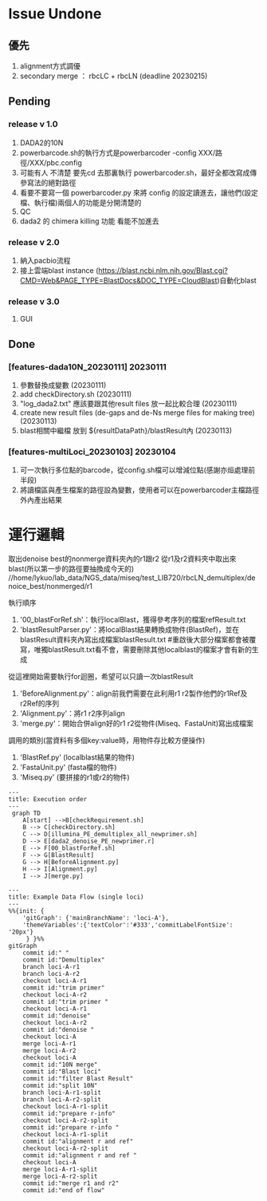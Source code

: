 # Issue Undone

## 優先
1. alignment方式調優 
2. secondary merge ： rbcLC + rbcLN (deadline 20230215)
## Pending

### release v 1.0
1. DADA2的10N
2. powerbarcode.sh的執行方式是powerbarcoder -config XXX/路徑/XXX/pbc.config
3. 可能有人 不清楚 要先cd 去那裏執行 powerbarcoder.sh，最好全都改寫成傳參寫法的絕對路徑
4. 看要不要寫一個 powerbarcoder.py 來將 config 的設定讀進去，讓他們(設定檔、執行檔)兩個人的功能是分開清楚的
5. QC 
6. dada2 的 chimera killing 功能 看能不加進去

### release v 2.0
1. 納入pacbio流程
2. 接上雲端blast instance (https://blast.ncbi.nlm.nih.gov/Blast.cgi?CMD=Web&PAGE_TYPE=BlastDocs&DOC_TYPE=CloudBlast)自動化blast

### release v 3.0
1. GUI


## Done

### [features-dada10N_20230111] 20230111
1. 參數替換成變數 (20230111)
2. add checkDirectory.sh (20230111)
3. "log_dada2.txt" 應該要跟其他result files 放一起比較合理 (20230111)
4. create new result files (de-gaps and de-Ns merge files for making tree) (20230113)
5. blast相關中繼檔 放到 ${resultDataPath}/blastResult內 (20230113)

### [features-multiLoci_20230103] 20230104
1. 可一次執行多位點的barcode，從config.sh檔可以增減位點(感謝亦烜處理前半段)
2. 將讀檔區與產生檔案的路徑設為變數，使用者可以在powerbarcoder主檔路徑外內產出結果



# 運行邏輯
取出denoise best的nonmerge資料夾內的r1跟r2
從r1及r2資料夾中取出來blast(所以第一步的路徑要抽換成今天的)
//home/lykuo/lab_data/NGS_data/miseq/test_LIB720/rbcLN_demultiplex/denoice_best/nonmerged/r1

 執行順序
 1. '00_blastForRef.sh'：執行localBlast，獲得參考序列的檔案refResult.txt
 2. 'blastResultParser.py'：將localBlast結果轉換成物件(BlastRef)，並在blastResult資料夾內寫出成檔案blastResult.txt
        #重啟後大部分檔案都會被覆寫，唯獨blastResult.txt看不會，需要刪除其他localblast的檔案才會有新的生成

 從這裡開始需要執行for迴圈，希望可以只讀一次blastResult
 1. 'BeforeAlignment.py'：align前我們需要在此利用r1 r2製作他們的r1Ref及r2Ref的序列
 2. 'Alignment.py'：將r1 r2序列align
 3. 'merge.py'：開始合併align好的r1 r2從物件(Miseq、FastaUnit)寫出成檔案

 調用的類別(當資料有多個key:value時，用物件存比較方便操作)
 1. 'BlastRef.py' (localblast結果的物件)
 2. 'FastaUnit.py' (fasta檔的物件)
 3. 'Miseq.py' (要拼接的r1或r2的物件)
 
```mermaid
---
title: Execution order
---
 graph TD
    A[start] -->B[checkRequirement.sh]
    B --> C[checkDirectory.sh]
    C --> D[illumina_PE_demultiplex_all_newprimer.sh]
    D --> E[dada2_denoise_PE_newprimer.r]
    E --> F[00_blastForRef.sh]
    F --> G[BlastResult]
    G --> H[BeforeAlignment.py]
    H --> I[Alignment.py]
    I --> J[merge.py]
```


 
```mermaid
---
title: Example Data Flow (single loci)
---
%%{init: {
    'gitGraph': {'mainBranchName': 'loci-A'},
    'themeVariables':{'textColor':'#333','commitLabelFontSize': '20px'}
     } }%%
gitGraph
    commit id:" "
    commit id:"Demultiplex"
    branch loci-A-r1
    branch loci-A-r2
    checkout loci-A-r1
    commit id:"trim primer"
    checkout loci-A-r2
    commit id:"trim primer "
    checkout loci-A-r1
    commit id:"denoise"
    checkout loci-A-r2
    commit id:"denoise "
    checkout loci-A
    merge loci-A-r1
    merge loci-A-r2
    checkout loci-A
    commit id:"10N merge"
    commit id:"Blast loci"
    commit id:"filter Blast Result"
    commit id:"split 10N"
    branch loci-A-r1-split
    branch loci-A-r2-split
    checkout loci-A-r1-split
    commit id:"prepare r-info"
    checkout loci-A-r2-split
    commit id:"prepare r-info "
    checkout loci-A-r1-split
    commit id:"alignment r and ref"
    checkout loci-A-r2-split
    commit id:"alignment r and ref "
    checkout loci-A
    merge loci-A-r1-split
    merge loci-A-r2-split
    commit id:"merge r1 and r2"
    commit id:"end of flow"
```

